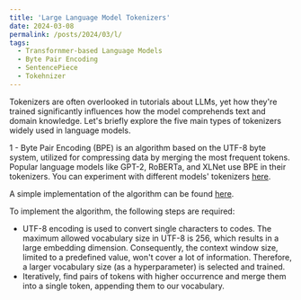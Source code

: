 ```yaml
---
title: 'Large Language Model Tokenizers'
date: 2024-03-08
permalink: /posts/2024/03/l/
tags:
  - Transfornmer-based Language Models
  - Byte Pair Encoding
  - SentencePiece
  - Tokehnizer
---
```


Tokenizers are often overlooked in tutorials about LLMs, yet how they're trained significantly influences how the model comprehends text and domain knowledge. Let's briefly explore the five main types of tokenizers widely used in language models.

1 - Byte Pair Encoding (BPE) is an algorithm based on the UTF-8 byte system, utilized for compressing data by merging the most frequent tokens. Popular language models like GPT-2, RoBERTa, and XLNet use BPE in their tokenizers. You can experiment with different models' tokenizers [here](https://tiktokenizer.vercel.app/). 

A simple implementation of the algorithm can be found [here](https://github.com/elahehaghaarabi/language_model_tokenizers/blob/main/bpe.ipynb).

To implement the algorithm, the following steps are required:

  * UTF-8 encoding is used to convert single characters to codes. The maximum allowed vocabulary size in UTF-8 is 256, which results in a large embedding dimension. Consequently, the context window size, limited to a predefined value, won't cover a lot of information. Therefore, a larger vocabulary size (as a hyperparameter) is selected and trained.
  * Iteratively, find pairs of tokens with higher occurrence and merge them into a single token, appending them to our vocabulary.


<!-- Headings are cool
======
-->

<!-- You can have many headings
======
-->

<!-- Aren't headings cool?
------ -->
